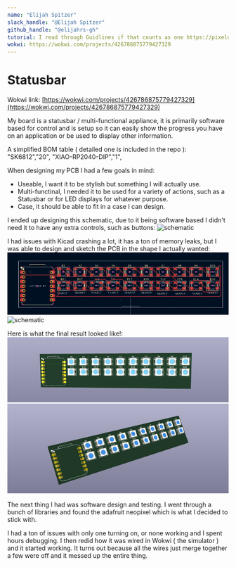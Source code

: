 ```yaml
---
name: "Elijah Spitzer"
slack_handle: "@Elijah Spitzer"
github_handle: "@elijahrs-gh"
tutorial: I read through Guidlines if that counts as one https://pixeldust.vercel.app/guidelines
wokwi: https://wokwi.com/projects/426786875779427329
---
```


# Statusbar

Wokwi link: [https://wokwi.com/projects/426786875779427329](https://wokwi.com/projects/426786875779427329)

My board is a statusbar / multi-functional appliance, it is primarily software based for control and is setup so it can easily show the progress you have on an application or be used to display other information.

A simplified BOM table ( detailed one is included in the repo ):
"SK6812","20",
"XIAO-RP2040-DIP","1",

When designing my PCB I had a few goals in mind:
* Useable, I want it to be stylish but something I will actually use.
* Multi-functinal, I needed it to be used for a variety of actions, such as a Statusbar or for LED displays for whatever purpose.
* Case, it should be able to fit in a case I can design.

I ended up designing this schematic, due to it being software based I didn't need it to have any extra controls, such as buttons:
![schematic](https://github.com/user-attachments/assets/29063889-4b7f-43f3-91a3-9300e9118b3e)


I had issues with Kicad crashing a lot, it has a ton of memory leaks, but I was able to design and sketch the PCB in the shape I actually wanted:
![pcb](pcb.png "PCB")![schematic](https://github.com/user-attachments/assets/8273fb89-527f-4b53-9b72-49c6d39fe06b)


Here is what the final result looked like!:
![pcb](board-front.png "PCB")
![pcb](board-side.png "PCB")

The next thing I had was software design and testing. I went through a bunch of libraries and found the adafruit neopixel which is what I decided to stick with.

I had a ton of issues with only one turning on, or none working and I spent hours debugging. I then redid how it was wired in Wokwi ( the simulator ) and it started working. It turns out because all the wires just merge together a few were off and it messed up the entire thing.
